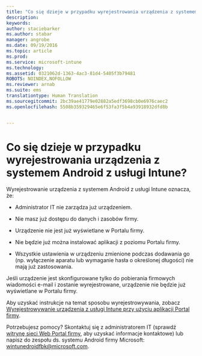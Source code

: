 ```yaml
---
title: "Co się dzieje w przypadku wyrejestrowania urządzenia z systemem Android z usługi Intune? | Microsoft Intune"
description: 
keywords: 
author: staciebarker
ms.author: stabar
manager: angrobe
ms.date: 09/19/2016
ms.topic: article
ms.prod: 
ms.service: microsoft-intune
ms.technology: 
ms.assetid: 0321062d-1363-4ac3-81d4-5405f3b79481
ROBOTS: NOINDEX,NOFOLLOW
ms.reviewer: arnab
ms.suite: ems
translationtype: Human Translation
ms.sourcegitcommit: 2bc39ae41779e02882a5edf3698cb0e6976caec2
ms.openlocfilehash: 5508b359329465e6f53fa3f5b4a93918932dfd8b


---
```



# Co się dzieje w przypadku wyrejestrowania urządzenia z systemem Android z usługi Intune?

Wyrejestrowanie urządzenia z systemem Android z usługi Intune oznacza, że:

-   Administrator IT nie zarządza już urządzeniem.

-   Nie masz już dostępu do danych i zasobów firmy.

-   Urządzenie nie jest już wyświetlane w Portalu firmy.

-   Nie będzie już można instalować aplikacji z poziomu Portalu firmy.

-   Wszystkie ustawienia w urządzeniu zmienione podczas dodawania go (np. wyłączenie aparatu lub wymaganie hasła o określonej długości) nie mają już zastosowania.

Jeśli urządzenie jest skonfigurowane tylko do pobierania firmowych wiadomości e-mail i zostanie wyrejestrowane, urządzenie nie będzie już wyświetlane w Portalu firmy.

Aby uzyskać instrukcje na temat sposobu wyrejestrowywania, zobacz [Wyrejestrowywanie urządzenia z usługi Intune przy użyciu aplikacji Portal firmy](unenroll-your-device-from-intune-android.md).

Potrzebujesz pomocy? Skontaktuj się z administratorem IT (sprawdź [witrynę sieci Web Portal firmy](http://portal.manage.microsoft.com), aby uzyskać informacje kontaktowe) lub napisz do zespołu ds. systemu Android firmy Microsoft: wintunedroidfbk@microsoft.com.



<!--HONumber=Oct16_HO3-->


